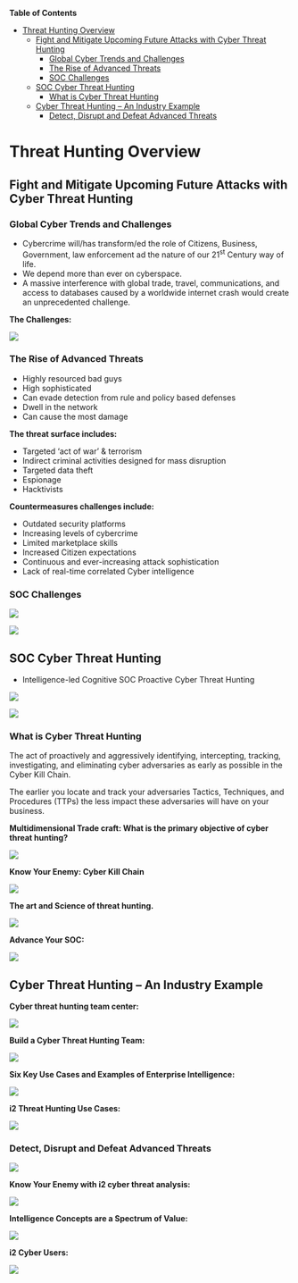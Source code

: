 <!-- START doctoc generated TOC please keep comment here to allow auto update -->
<!-- DON'T EDIT THIS SECTION, INSTEAD RE-RUN doctoc TO UPDATE -->
**Table of Contents**

- [Threat Hunting Overview](#threat-hunting-overview)
  - [Fight and Mitigate Upcoming Future Attacks with Cyber Threat Hunting](#fight-and-mitigate-upcoming-future-attacks-with-cyber-threat-hunting)
    - [Global Cyber Trends and Challenges](#global-cyber-trends-and-challenges)
    - [The Rise of Advanced Threats](#the-rise-of-advanced-threats)
    - [SOC Challenges](#soc-challenges)
  - [SOC Cyber Threat Hunting](#soc-cyber-threat-hunting)
    - [What is Cyber Threat Hunting](#what-is-cyber-threat-hunting)
  - [Cyber Threat Hunting – An Industry Example](#cyber-threat-hunting--an-industry-example)
    - [Detect, Disrupt and Defeat Advanced Threats](#detect-disrupt-and-defeat-advanced-threats)

<!-- END doctoc generated TOC please keep comment here to allow auto update -->

# Threat Hunting Overview

## Fight and Mitigate Upcoming Future Attacks with Cyber Threat Hunting

### Global Cyber Trends and Challenges

- Cybercrime will/has transform/ed the role of Citizens, Business, Government, law enforcement ad the nature of our 21<sup>st</sup> Century way of life.
- We depend more than ever on cyberspace.
- A massive interference with global trade, travel, communications, and access to databases caused by a worldwide internet crash would create an unprecedented challenge.

**The Challenges:**

![](images/Pasted%20image%2020230430155919.png)

### The Rise of Advanced Threats

- Highly resourced bad guys
- High sophisticated
- Can evade detection from rule and policy based defenses
- Dwell in the network
- Can cause the most damage

**The threat surface includes:**
- Targeted ‘act of war’ & terrorism
- Indirect criminal activities designed for mass disruption
- Targeted data theft
- Espionage
- Hacktivists

**Countermeasures challenges include:**
- Outdated security platforms
- Increasing levels of cybercrime
- Limited marketplace skills
- Increased Citizen expectations
- Continuous and ever-increasing attack sophistication
- Lack of real-time correlated Cyber intelligence

### SOC Challenges

![](images/Pasted%20image%2020230430160617.png)

![](images/Pasted%20image%2020230430160648.png)

## SOC Cyber Threat Hunting

- Intelligence-led Cognitive SOC Proactive Cyber Threat Hunting

![](images/Pasted%20image%2020230430160925.png)

![](images/Pasted%20image%2020230430160954.png)

### What is Cyber Threat Hunting

The act of proactively and aggressively identifying, intercepting, tracking, investigating, and eliminating cyber adversaries as early as possible in the Cyber Kill Chain.

The earlier you locate and track your adversaries Tactics, Techniques, and Procedures (TTPs) the less impact these adversaries will have on your business.

**Multidimensional Trade craft: What is the primary objective of cyber threat hunting?**

![](images/Pasted%20image%2020230430165710.png)

**Know Your Enemy: Cyber Kill Chain**

![](images/Pasted%20image%2020230430165856.png)

**The art and Science of threat hunting.**

![](images/Pasted%20image%2020230430170020.png)

**Advance Your SOC:**

![](images/Pasted%20image%2020230430170142.png)

## Cyber Threat Hunting – An Industry Example

**Cyber threat hunting team center:**

![](images/Pasted%20image%2020230430170409.png)

**Build a Cyber Threat Hunting Team:**

![](images/Pasted%20image%2020230430170549.png)

**Six Key Use Cases and Examples of Enterprise Intelligence:**

![](images/Pasted%20image%2020230430170710.png)

**i2 Threat Hunting Use Cases:**

![](images/Pasted%20image%2020230430170748.png)

### Detect, Disrupt and Defeat Advanced Threats

![](images/Pasted%20image%2020230430170926.png)

**Know Your Enemy with i2 cyber threat analysis:**

![](images/Pasted%20image%2020230430171033.png)

**Intelligence Concepts are a Spectrum of Value:**

![](images/Pasted%20image%2020230430171219.png)

**i2 Cyber Users:**

![](images/Pasted%20image%2020230430171247.png)
